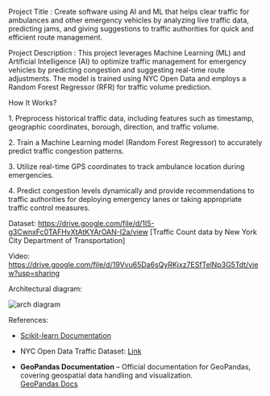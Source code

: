 Project Title : Create software using AI and ML that helps clear traffic for ambulances and other emergency vehicles by analyzing live traffic data, predicting jams, and giving suggestions to traffic authorities for quick and efficient route management.

Project Description : This project leverages Machine Learning (ML) and Artificial Intelligence (AI) to optimize traffic management for emergency vehicles by predicting congestion and suggesting real-time route adjustments. The model is trained using NYC Open Data and employs a Random Forest Regressor (RFR) for traffic volume prediction.

How It Works? 

1️. Preprocess historical traffic data, including features such as timestamp, geographic coordinates, borough, direction, and traffic volume.

2️. Train a Machine Learning model (Random Forest Regressor) to accurately predict traffic congestion patterns.

3️. Utilize real-time GPS coordinates to track ambulance location during emergencies.

4️. Predict congestion levels dynamically and provide recommendations to traffic authorities for deploying emergency lanes or taking appropriate traffic control measures.


Dataset: https://drive.google.com/file/d/1I5-g3CwnxFc0TAFHvXtAtKYArOAN-I2a/view  [Traffic Count data by New York City Department of Transportation]

Video: https://drive.google.com/file/d/19Vvu65Da6sQyRKjxz7ESfTelNp3G5Tdt/view?usp=sharing

Architectural diagram:

![arch diagram](https://github.com/user-attachments/assets/0f1c0c94-8e16-4a8a-80aa-14723bd966f7)


References:

- [Scikit-learn Documentation](https://scikit-learn.org/stable/documentation.html)

- NYC Open Data Traffic Dataset: [Link](https://opendata.cityofnewyork.us/)

-  **GeoPandas Documentation** – Official documentation for GeoPandas, covering geospatial data handling and visualization.  
  [GeoPandas Docs](https://geopandas.org/en/stable/)  
